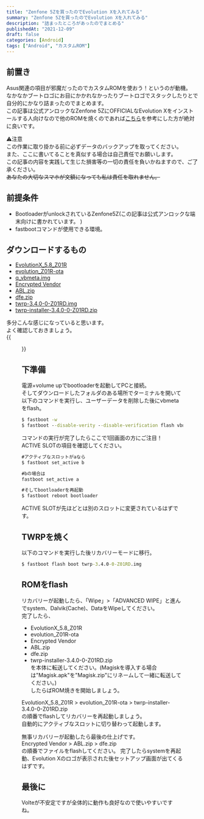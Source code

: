 ```yaml
---
title: "Zenfone 5Zを買ったのでEvolution Xを入れてみる"
summary: "Zenfone 5Zを買ったのでEvolution Xを入れてみる"
description: "詰まったところがあったのでまとめる"
publishedAt: "2021-12-09"
draft: false
categories: [Android]
tags: ["Android", "カスタムROM"]
---
```



## 前置き  
Asus関連の項目が邪魔だったのでカスタムROMを使おう！というのが動機。  
なかなかブートロゴにお目にかかれなかったりブートロゴでスタックしたりとで自分的にかなり詰まったのでまとめます。  
この記事は公式アンロックなZenfone 5ZにOFFICIALなEvolution Xをインストールする人向けなので他のROMを焼くのであれば[こちら](https://forum.xda-developers.com/t/guide-noob-friendly-custom-rom-flashing-guide.3944849/)を参考にした方が絶対に良いです。  

 ⚠注意  
 この作業に取り掛かる前に必ずデータのバックアップを取ってください。  
 また、ここに書いてることを真似する場合は自己責任でお願いします。  
 この記事の内容を実践して生じた損害等の一切の責任を負いかねますので、ご了承ください。  
~~あなたの大切なスマホが文鎮になっても私は責任を取れません。~~  


## 前提条件  
- BootloaderがunlockされているZenfone5Z(この記事は公式アンロックな端末向けに書かれています。 )  
- fastbootコマンドが使用できる環境。  

## ダウンロードするもの  
- [EvolutionX_5.8_Z01R](https://sourceforge.net/projects/evolution-x/files/Z01R/EvolutionX_5.8_Z01R-11-20210612-0637-OFFICIAL.zip/download)  
- [evolution_Z01R-ota](https://sourceforge.net/projects/evolution-x/files/Z01R/evolution_Z01R-ota-rq3a.210905.001-09171152-unsigned.zip/download)  
- [q_vbmeta.img](https://forum.xda-developers.com/attachments/q_vbmeta-img.4961371/)
- [Encrypted Vendor](https://sourceforge.net/projects/custom-romeo/files/Evolution-X/vendor_20_3.img/download)
- [ABL.zip](https://www.mediafire.com/file/k551ecf62vdebfh/ABL.zip/file)  
- [dfe.zip](https://www.mediafire.com/file/xhm1kf0korurp69/dfe.zip/file)  
- [twrp-3.4.0-0-Z01RD.img](https://dl.twrp.me/Z01RD/twrp-3.4.0-0-Z01RD.img.html)  
- [twrp-installer-3.4.0-0-Z01RD.zip](https://dl.twrp.me/Z01RD/twrp-installer-3.4.0-0-Z01RD.zip.html)  

多分こんな感じになっていると思います。  
よく確認しておきましょう。  
{{<figure src="https://drive.google.com/uc?export=view&id=1aEBKbHMsxVQckCXh_oDsuqf3JiOIVmrH" >}}  

## 下準備  
電源+volume upでbootloaderを起動してPCと接続。  
そしてダウンロードしたフォルダのある場所でターミナルを開いて以下のコマンドを実行し、ユーザーデータを削除した後にvbmetaをflash。  
```cmd
$ fastboot -w
$ fastboot --disable-verity --disable-verification flash vbmeta q_vbmeta.img
```
コマンドの実行が完了したらここで1回画面の方にご注目！  
ACTIVE SLOTの項目を確認してください。  
```cmd
#アクティブなスロットがaなら
$ fastboot set_active b

#bの場合は
fastboot set_active a

#そしてbootloaderを再起動
$ fastboot reboot bootloader
```
ACTIVE SLOTが先ほどとは別のスロットに変更されているはずです。

## TWRPを焼く  
以下のコマンドを実行した後リカバリーモードに移行。  
```cmd
$ fastboot flash boot twrp-3.4.0-0-Z01RD.img
```
## ROMをflash  
リカバリーが起動したら、「Wipe」>「ADVANCED WIPE」と進んでsystem、Dalvik(Cache)、DataをWipeしてください。  
完了したら、
- EvolutionX_5.8_Z01R
- evolution_Z01R-ota
- Encrypted Vendor
- ABL.zip
- dfe.zip
- twrp-installer-3.4.0-0-Z01RD.zip  
を本体に転送してください。(Magiskを導入する場合は"Magisk.apk"を"Magisk.zip"にリネームして一緒に転送してください。)  
したらばROM焼きを開始しましょう。  

EvolutionX_5.8_Z01R > evolution_Z01R-ota > twrp-installer-3.4.0-0-Z01RD.zip  
の順番でflashしてリカバリーを再起動しましょう。  
自動的にアクティブなスロットに切り替わって起動します。  

無事リカバリーが起動したら最後の仕上げです。  
Encrypted Vendor > ABL.zip > dfe.zip  
の順番でファイルをflashしてください。
完了したらsystemを再起動、Evolution Xのロゴが表示された後セットアップ画面が出てくるはずです。  

## 最後に
Volteが不安定ですが全体的に動作も良好なので使いやすいですね。  

